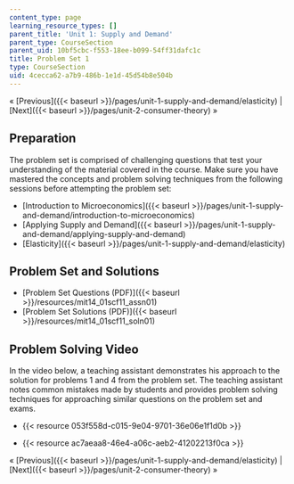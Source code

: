```yaml
---
content_type: page
learning_resource_types: []
parent_title: 'Unit 1: Supply and Demand'
parent_type: CourseSection
parent_uid: 10bf5cbc-f553-18ee-b099-54ff31dafc1c
title: Problem Set 1
type: CourseSection
uid: 4cecca62-a7b9-486b-1e1d-45d54b8e504b
---
```


« [Previous]({{< baseurl >}}/pages/unit-1-supply-and-demand/elasticity) | [Next]({{< baseurl >}}/pages/unit-2-consumer-theory) »

Preparation
-----------

The problem set is comprised of challenging questions that test your understanding of the material covered in the course. Make sure you have mastered the concepts and problem solving techniques from the following sessions before attempting the problem set:

*   [Introduction to Microeconomics]({{< baseurl >}}/pages/unit-1-supply-and-demand/introduction-to-microeconomics)
*   [Applying Supply and Demand]({{< baseurl >}}/pages/unit-1-supply-and-demand/applying-supply-and-demand)
*   [Elasticity]({{< baseurl >}}/pages/unit-1-supply-and-demand/elasticity)

Problem Set and Solutions
-------------------------

*   [Problem Set Questions (PDF)]({{< baseurl >}}/resources/mit14_01scf11_assn01)
*   [Problem Set Solutions (PDF)]({{< baseurl >}}/resources/mit14_01scf11_soln01)

Problem Solving Video
---------------------

In the video below, a teaching assistant demonstrates his approach to the solution for problems 1 and 4 from the problem set. The teaching assistant notes common mistakes made by students and provides problem solving techniques for approaching similar questions on the problem set and exams.

*   {{< resource 053f558d-c015-9e04-9701-36e06e1f1d0b >}}

*   {{< resource ac7aeaa8-46e4-a06c-aeb2-41202213f0ca >}}

« [Previous]({{< baseurl >}}/pages/unit-1-supply-and-demand/elasticity) | [Next]({{< baseurl >}}/pages/unit-2-consumer-theory) »